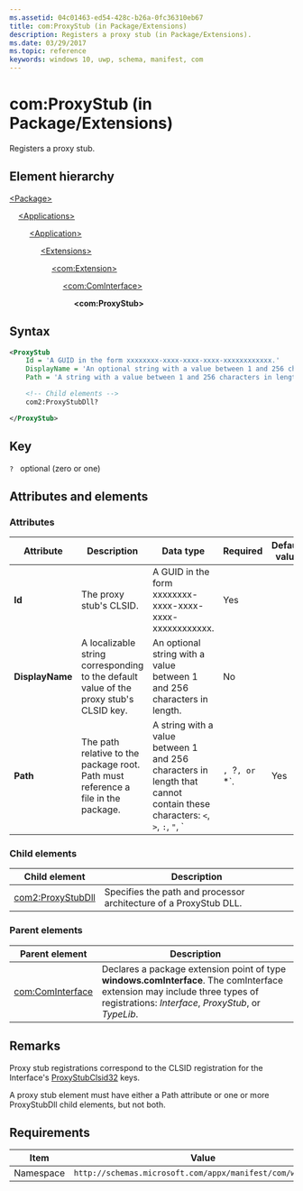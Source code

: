 ```yaml
---
ms.assetid: 04c01463-ed54-428c-b26a-0fc36310eb67
title: com:ProxyStub (in Package/Extensions)
description: Registers a proxy stub (in Package/Extensions).
ms.date: 03/29/2017
ms.topic: reference
keywords: windows 10, uwp, schema, manifest, com
---
```



# com:ProxyStub (in Package/Extensions)

Registers a proxy stub.

## Element hierarchy

[\<Package\>](element-package.md)

&nbsp;&nbsp;&nbsp;&nbsp;[\<Applications\>](element-applications.md)

&nbsp;&nbsp;&nbsp;&nbsp; &nbsp;&nbsp;&nbsp;&nbsp;[\<Application\>](element-application.md)

&nbsp;&nbsp;&nbsp;&nbsp; &nbsp;&nbsp;&nbsp;&nbsp; &nbsp;&nbsp;&nbsp;&nbsp;[\<Extensions\>](element-1-extensions.md)

&nbsp;&nbsp;&nbsp;&nbsp; &nbsp;&nbsp;&nbsp;&nbsp; &nbsp;&nbsp;&nbsp;&nbsp; &nbsp;&nbsp;&nbsp;&nbsp;[\<com:Extension\>](element-com-extension.md)

&nbsp;&nbsp;&nbsp;&nbsp; &nbsp;&nbsp;&nbsp;&nbsp; &nbsp;&nbsp;&nbsp;&nbsp; &nbsp;&nbsp;&nbsp;&nbsp; &nbsp;&nbsp;&nbsp;&nbsp;[\<com:ComInterface\>](element-com-package-cominterface.md)

&nbsp;&nbsp;&nbsp;&nbsp; &nbsp;&nbsp;&nbsp;&nbsp; &nbsp;&nbsp;&nbsp;&nbsp; &nbsp;&nbsp;&nbsp;&nbsp; &nbsp;&nbsp;&nbsp;&nbsp; &nbsp;&nbsp;&nbsp;&nbsp;**\<com:ProxyStub\>**

## Syntax

```xml
<ProxyStub
    Id = 'A GUID in the form xxxxxxxx-xxxx-xxxx-xxxx-xxxxxxxxxxxx.'
    DisplayName = 'An optional string with a value between 1 and 256 characters in length. This string is localizable.'
    Path = 'A string with a value between 1 and 256 characters in length that cannot contain these characters: <, >, :, ", |, ?, or *.' >

    <!-- Child elements -->
    com2:ProxyStubDll?

</ProxyStub>
```

## Key

`?`    optional (zero or one)  

## Attributes and elements

### Attributes

| Attribute | Description | Data type | Required | Default value |
|-|-|-|-|-|
| **Id** | The proxy stub's CLSID. | A GUID in the form xxxxxxxx-xxxx-xxxx-xxxx-xxxxxxxxxxxx. | Yes |
| **DisplayName** | A localizable string corresponding to the default value of the proxy stub's CLSID key. | An optional string with a value between 1 and 256 characters in length. | No |
| **Path** | The path relative to the package root. Path must reference a file in the package. | A string with a value between 1 and 256 characters in length that cannot contain these characters: `<`, `>`, `:`, `"`, `|`, `?`, or `*`. | Yes |

### Child elements

| Child element | Description |
|-|-|
| [com2:ProxyStubDll](element-com2-package-proxystubdll.md) | Specifies the path and processor architecture of a ProxyStub DLL. |

### Parent elements

| Parent element | Description |
|-|-|
| [com:ComInterface](element-com-package-cominterface.md) | Declares a package extension point of type **windows.comInterface**. The comInterface extension may include three types of registrations: *Interface*, *ProxyStub*, or *TypeLib*. |

## Remarks

Proxy stub registrations correspond to the CLSID registration for the Interface's [ProxyStubClsid32](/windows/win32/com/proxystubclsid32) keys.

A proxy stub element must have either a Path attribute or one or more ProxyStubDll child elements, but not both.

## Requirements

| Item  | Value  |
|--|--|
| Namespace | `http://schemas.microsoft.com/appx/manifest/com/windows10` |
